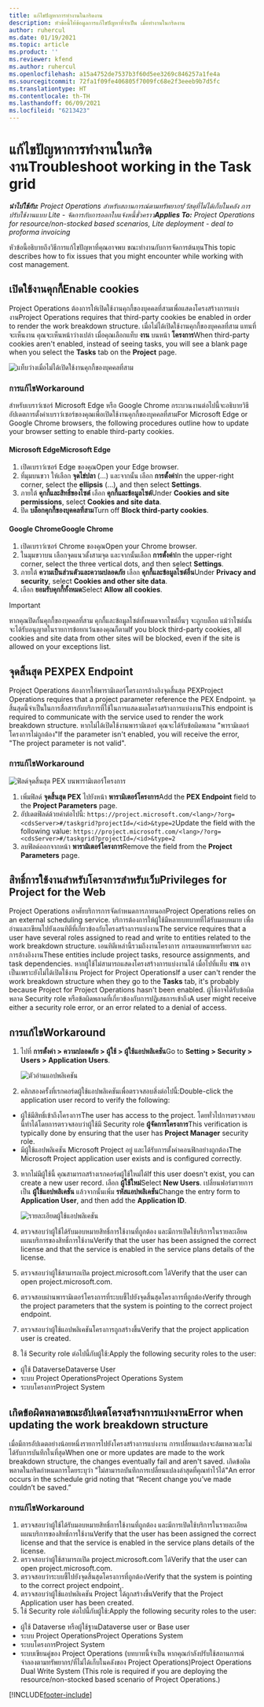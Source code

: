 ```yaml
---
title: แก้ไขปัญหาการทำงานในกริดงาน
description: หัวข้อนี้ให้ข้อมูลการแก้ไขปัญหาที่จำเป็น เมื่อทำงานในกริดงาน
author: ruhercul
ms.date: 01/19/2021
ms.topic: article
ms.product: ''
ms.reviewer: kfend
ms.author: ruhercul
ms.openlocfilehash: a15a4752de7537b3f60d5ee3269c846257a1fe4a
ms.sourcegitcommit: 72fa1f09fe406805f7009fc68e2f3eeeb9b7d5fc
ms.translationtype: HT
ms.contentlocale: th-TH
ms.lasthandoff: 06/09/2021
ms.locfileid: "6213423"
---
```

# <a name="troubleshoot-working-in-the-task-grid"></a><span data-ttu-id="fc745-103">แก้ไขปัญหาการทำงานในกริดงาน</span><span class="sxs-lookup"><span data-stu-id="fc745-103">Troubleshoot working in the Task grid</span></span> 

<span data-ttu-id="fc745-104">_**นำไปใช้กับ:** Project Operations สำหรับสถานการณ์ตามทรัพยากร/วัสดุที่ไม่ได้เก็บในคลัง การปรับใช้งานแบบ Lite - จัดการกับการออกใบแจ้งหนี้ชั่วคราว_</span><span class="sxs-lookup"><span data-stu-id="fc745-104">_**Applies To:** Project Operations for resource/non-stocked based scenarios, Lite deployment - deal to proforma invoicing_</span></span>

<span data-ttu-id="fc745-105">หัวข้อนี้อธิบายถึงวิธีการแก้ไขปัญหาที่คุณอาจพบ ขณะทำงานกับการจัดการต้นทุน</span><span class="sxs-lookup"><span data-stu-id="fc745-105">This topic describes how to fix issues that you might encounter while working with cost management.</span></span>

## <a name="enable-cookies"></a><span data-ttu-id="fc745-106">เปิดใช้งานคุกกี้</span><span class="sxs-lookup"><span data-stu-id="fc745-106">Enable cookies</span></span>

<span data-ttu-id="fc745-107">Project Operations ต้องการให้เปิดใช้งานคุกกี้ของบุคคลที่สามเพื่อแสดงโครงสร้างการแบ่งงาน</span><span class="sxs-lookup"><span data-stu-id="fc745-107">Project Operations requires that third-party cookies be enabled in order to render the work breakdown structure.</span></span> <span data-ttu-id="fc745-108">เมื่อไม่ได้เปิดใช้งานคุกกี้ของบุคคลที่สาม แทนที่จะเห็นงาน คุณจะเห็นหน้าว่างเปล่า เมื่อคุณเลือกแท็บ **งาน** บนหน้า **โครงการ**</span><span class="sxs-lookup"><span data-stu-id="fc745-108">When third-party cookies aren't enabled, instead of seeing tasks, you will see a blank page when you select the **Tasks** tab on the **Project** page.</span></span>

![แท็บว่างเมื่อไม่ได้เปิดใช้งานคุกกี้ของบุคคลที่สาม](media/blankschedule.png)


### <a name="workaround"></a><span data-ttu-id="fc745-110">การแก้ไข</span><span class="sxs-lookup"><span data-stu-id="fc745-110">Workaround</span></span>
<span data-ttu-id="fc745-111">สำหรับเบราว์เซอร์ Microsoft Edge หรือ Google Chrome กระบวนงานต่อไปนี้จะอธิบายวิธีอัปเดตการตั้งค่าเบราว์เซอร์ของคุณเพื่อเปิดใช้งานคุกกี้ของบุคคลที่สาม</span><span class="sxs-lookup"><span data-stu-id="fc745-111">For Microsoft Edge or Google Chrome browsers, the following procedures outline how to update your browser setting to enable third-party cookies.</span></span>

#### <a name="microsoft-edge"></a><span data-ttu-id="fc745-112">Microsoft Edge</span><span class="sxs-lookup"><span data-stu-id="fc745-112">Microsoft Edge</span></span>

1. <span data-ttu-id="fc745-113">เปิดเบราว์เซอร์ Edge ของคุณ</span><span class="sxs-lookup"><span data-stu-id="fc745-113">Open your Edge browser.</span></span>
2. <span data-ttu-id="fc745-114">ที่มุมบนขวา ให้เลือก **จุดไข่ปลา** (...) และจากนั้น เลือก **การตั้งค่า**</span><span class="sxs-lookup"><span data-stu-id="fc745-114">In the upper-right corner, select the **ellipsis** (...), and then select **Settings**.</span></span>
3. <span data-ttu-id="fc745-115">ภายใต้ **คุกกี้และสิทธิ์ของไซต์** เลือก **คุกกี้และข้อมูลไซต์**</span><span class="sxs-lookup"><span data-stu-id="fc745-115">Under **Cookies and site permissions**, select **Cookies and site data**.</span></span>
4. <span data-ttu-id="fc745-116">ปิด **บล็อกคุกกี้ของบุคคลที่สาม**</span><span class="sxs-lookup"><span data-stu-id="fc745-116">Turn off **Block third-party cookies**.</span></span>

#### <a name="google-chrome"></a><span data-ttu-id="fc745-117">Google Chrome</span><span class="sxs-lookup"><span data-stu-id="fc745-117">Google Chrome</span></span>

1. <span data-ttu-id="fc745-118">เปิดเบราว์เซอร์ Chrome ของคุณ</span><span class="sxs-lookup"><span data-stu-id="fc745-118">Open your Chrome browser.</span></span>
2. <span data-ttu-id="fc745-119">ในมุมขวาบน เลือกจุดแนวตั้งสามจุด และจากนั้นเลือก **การตั้งค่า**</span><span class="sxs-lookup"><span data-stu-id="fc745-119">In the upper-right corner, select the three vertical dots, and then select **Settings**.</span></span>
3. <span data-ttu-id="fc745-120">ภายใต้ **ความเป็นส่วนตัวและความปลอดภัย** เลือก **คุกกี้และข้อมูลไซต์อื่น**</span><span class="sxs-lookup"><span data-stu-id="fc745-120">Under **Privacy and security**, select **Cookies and other site data**.</span></span>
4. <span data-ttu-id="fc745-121">เลือก **ยอมรับคุกกี้ทั้งหมด**</span><span class="sxs-lookup"><span data-stu-id="fc745-121">Select **Allow all cookies**.</span></span>

> [!IMPORTANT]
> <span data-ttu-id="fc745-122">หากคุณปิดกั้นคุกกี้ของบุคคลที่สาม คุกกี้และข้อมูลไซต์ทั้งหมดจากไซต์อื่นๆ จะถูกบล็อก แม้ว่าไซต์นั้นจะได้รับอนุญาตในรายการข้อยกเว้นของคุณก็ตาม</span><span class="sxs-lookup"><span data-stu-id="fc745-122">If you block third-party cookies, all cookies and site data from other sites will be blocked, even if the site is allowed on your exceptions list.</span></span>

## <a name="pex-endpoint"></a><span data-ttu-id="fc745-123">จุดสิ้นสุด PEX</span><span class="sxs-lookup"><span data-stu-id="fc745-123">PEX Endpoint</span></span>

<span data-ttu-id="fc745-124">Project Operations ต้องการให้พารามิเตอร์โครงการอ้างอิงจุดสิ้นสุด PEX</span><span class="sxs-lookup"><span data-stu-id="fc745-124">Project Operations requires that a project parameter reference the PEX Endpoint.</span></span> <span data-ttu-id="fc745-125">จุดสิ้นสุดนี้จำเป็นในการสื่อสารกับบริการที่ใช้ในการแสดงผลโครงสร้างการแบ่งงาน</span><span class="sxs-lookup"><span data-stu-id="fc745-125">This endpoint is required to communicate with the service used to render the work breakdown structure.</span></span> <span data-ttu-id="fc745-126">หากไม่ได้เปิดใช้งานพารามิเตอร์ คุณจะได้รับข้อผิดพลาด "พารามิเตอร์โครงการไม่ถูกต้อง"</span><span class="sxs-lookup"><span data-stu-id="fc745-126">If the parameter isn't enabled, you will receive the error, "The project parameter is not valid".</span></span> 

### <a name="workaround"></a><span data-ttu-id="fc745-127">การแก้ไข</span><span class="sxs-lookup"><span data-stu-id="fc745-127">Workaround</span></span>
 ![ฟิลด์จุดสิ้นสุด PEX บนพารามิเตอร์โครงการ](media/projectparameter.png)

1. <span data-ttu-id="fc745-129">เพิ่มฟิลด์ **จุดสิ้นสุด PEX** ไปยังหน้า **พารามิเตอร์โครงการ**</span><span class="sxs-lookup"><span data-stu-id="fc745-129">Add the **PEX Endpoint** field to the **Project Parameters** page.</span></span>
2. <span data-ttu-id="fc745-130">อัปเดตฟิลด์ด้วยค่าต่อไปนี้: `https://project.microsoft.com/<lang>/?org=<cdsServer>#/taskgrid?projectId=/<id>&type=2`</span><span class="sxs-lookup"><span data-stu-id="fc745-130">Update the field with the following value: `https://project.microsoft.com/<lang>/?org=<cdsServer>#/taskgrid?projectId=/<id>&type=2`</span></span>
3. <span data-ttu-id="fc745-131">ลบฟิลด์ออกจากหน้า **พารามิเตอร์โครงการ**</span><span class="sxs-lookup"><span data-stu-id="fc745-131">Remove the field from the **Project Parameters** page.</span></span>

## <a name="privileges-for-project-for-the-web"></a><span data-ttu-id="fc745-132">สิทธิ์การใช้งานสำหรับโครงการสำหรับเว็บ</span><span class="sxs-lookup"><span data-stu-id="fc745-132">Privileges for Project for the Web</span></span>

<span data-ttu-id="fc745-133">Project Operations อาศัยบริการการจัดกำหนดการภายนอก</span><span class="sxs-lookup"><span data-stu-id="fc745-133">Project Operations relies on an external scheduling service.</span></span> <span data-ttu-id="fc745-134">บริการต้องการให้ผู้ใช้มีหลายบทบาทที่ได้รับมอบหมาย เพื่ออ่านและเขียนไปยังเอนทิตีที่เกี่ยวข้องกับโครงสร้างการแบ่งงาน</span><span class="sxs-lookup"><span data-stu-id="fc745-134">The service requires that a user have several roles assigned to read and write to entities related to the work breakdown structure.</span></span> <span data-ttu-id="fc745-135">เอนทิตีเหล่านี้รวมถึงงานโครงการ การมอบหมายทรัพยากร และการอ้างอิงงาน</span><span class="sxs-lookup"><span data-stu-id="fc745-135">These entities include project tasks, resource assignments, and task dependencies.</span></span> <span data-ttu-id="fc745-136">หากผู้ใช้ไม่สามารถแสดงโครงสร้างการแบ่งงานได้ เมื่อไปที่แท็บ **งาน** อาจเป็นเพราะยังไม่ได้เปิดใช้งาน Project for Project Operations</span><span class="sxs-lookup"><span data-stu-id="fc745-136">If a user can't render the work breakdown structure when they go to the **Tasks** tab, it's probably because Project for Project Operations hasn't been enabled.</span></span> <span data-ttu-id="fc745-137">ผู้ใช้อาจได้รับข้อผิดพลาด Security role หรือข้อผิดพลาดที่เกี่ยวข้องกับการปฏิเสธการเข้าถึง</span><span class="sxs-lookup"><span data-stu-id="fc745-137">A user might receive either a security role error, or an error related to a denial of access.</span></span>


## <a name="workaround"></a><span data-ttu-id="fc745-138">การแก้ไข</span><span class="sxs-lookup"><span data-stu-id="fc745-138">Workaround</span></span>

1. <span data-ttu-id="fc745-139">ไปที่ **การตั้งค่า > ความปลอดภัย > ผู้ใช้ > ผู้ใช้แอปพลิเคชัน**</span><span class="sxs-lookup"><span data-stu-id="fc745-139">Go to **Setting > Security > Users > Application Users**.</span></span>  

   ![ตัวอ่านแอปพลิเคชัน](media/applicationuser.jpg)
   
2. <span data-ttu-id="fc745-141">คลิกสองครั้งที่เรกคอร์ดผู้ใช้แอปพลิเคชันเพื่อตรวจสอบสิ่งต่อไปนี้:</span><span class="sxs-lookup"><span data-stu-id="fc745-141">Double-click the application user record to verify the following:</span></span>

 - <span data-ttu-id="fc745-142">ผู้ใช้มีสิทธิ์เข้าถึงโครงการ</span><span class="sxs-lookup"><span data-stu-id="fc745-142">The user has access to the project.</span></span> <span data-ttu-id="fc745-143">โดยทั่วไปการตรวจสอบนี้ทำได้โดยการตรวจสอบว่าผู้ใช้มี Security role **ผู้จัดการโครงการ**</span><span class="sxs-lookup"><span data-stu-id="fc745-143">This verification is typically done by ensuring that the user has **Project Manager** security role.</span></span>
 - <span data-ttu-id="fc745-144">มีผู้ใช้แอปพลิเคชัน Microsoft Project อยู่ และได้รับการตั้งค่าคอนฟิกอย่างถูกต้อง</span><span class="sxs-lookup"><span data-stu-id="fc745-144">The Microsoft Project application user exists and is configured correctly.</span></span>
 
3. <span data-ttu-id="fc745-145">หากไม่มีผู้ใช้นี้ คุณสามารถสร้างเรกคอร์ดผู้ใช้ใหม่ได้</span><span class="sxs-lookup"><span data-stu-id="fc745-145">If this user doesn't exist, you can create a new user record.</span></span> <span data-ttu-id="fc745-146">เลือก **ผู้ใช้ใหม่**</span><span class="sxs-lookup"><span data-stu-id="fc745-146">Select **New Users**.</span></span> <span data-ttu-id="fc745-147">เปลี่ยนฟอร์มรายการเป็น **ผู้ใช้แอปพลิเคชัน** แล้วจากนั้นเพิ่ม **รหัสแอปพลิเคชัน**</span><span class="sxs-lookup"><span data-stu-id="fc745-147">Change the entry form to **Application User**, and then add the **Application ID**.</span></span>

   ![รายละเอียดผู้ใช้แอปพลิเคชัน](media/applicationuserdetails.jpg)

4. <span data-ttu-id="fc745-149">ตรวจสอบว่าผู้ใช้ได้รับมอบหมายสิทธิ์การใช้งานที่ถูกต้อง และมีการเปิดใช้บริการในรายละเอียดแผนบริการของสิทธิ์การใช้งาน</span><span class="sxs-lookup"><span data-stu-id="fc745-149">Verify that the user has been assigned the correct license and that the service is enabled in the service plans details of the license.</span></span>
5. <span data-ttu-id="fc745-150">ตรวจสอบว่าผู้ใช้สามารถเปิด project.microsoft.com ได้</span><span class="sxs-lookup"><span data-stu-id="fc745-150">Verify that the user can open project.microsoft.com.</span></span>
6. <span data-ttu-id="fc745-151">ตรวจสอบผ่านพารามิเตอร์โครงการที่ระบบชี้ไปยังจุดสิ้นสุดโครงการที่ถูกต้อง</span><span class="sxs-lookup"><span data-stu-id="fc745-151">Verify through the project parameters that the system is pointing to the correct project endpoint.</span></span>
7. <span data-ttu-id="fc745-152">ตรวจสอบว่าผู้ใช้แอปพลิเคชันโครงการถูกสร้างขึ้น</span><span class="sxs-lookup"><span data-stu-id="fc745-152">Verify that the project application user is created.</span></span>
8. <span data-ttu-id="fc745-153">ใช้ Security role ต่อไปนี้กับผู้ใช้:</span><span class="sxs-lookup"><span data-stu-id="fc745-153">Apply the following security roles to the user:</span></span>

  - <span data-ttu-id="fc745-154">ผู้ใช้ Dataverse</span><span class="sxs-lookup"><span data-stu-id="fc745-154">Dataverse User</span></span>
  - <span data-ttu-id="fc745-155">ระบบ Project Operations</span><span class="sxs-lookup"><span data-stu-id="fc745-155">Project Operations System</span></span>
  - <span data-ttu-id="fc745-156">ระบบโครงการ</span><span class="sxs-lookup"><span data-stu-id="fc745-156">Project System</span></span>

## <a name="error-when-updating-the-work-breakdown-structure"></a><span data-ttu-id="fc745-157">เกิดข้อผิดพลาดขณะอัปเดตโครงสร้างการแบ่งงาน</span><span class="sxs-lookup"><span data-stu-id="fc745-157">Error when updating the work breakdown structure</span></span>

<span data-ttu-id="fc745-158">เมื่อมีการอัปเดตอย่างน้อยหนึ่งรายการไปยังโครงสร้างการแบ่งงาน การเปลี่ยนแปลงจะล้มเหลวและไม่ได้รับการบันทึกในที่สุด</span><span class="sxs-lookup"><span data-stu-id="fc745-158">When one or more updates are made to the work breakdown structure, the changes eventually fail and aren't saved.</span></span> <span data-ttu-id="fc745-159">เกิดข้อผิดพลาดในกริดกำหนดการโดยระบุว่า "ไม่สามารถบันทึกการเปลี่ยนแปลงล่าสุดที่คุณทำไว้ได้"</span><span class="sxs-lookup"><span data-stu-id="fc745-159">An error occurs in the schedule grid noting that “Recent change you’ve made couldn’t be saved.”</span></span>

### <a name="workaround"></a><span data-ttu-id="fc745-160">การแก้ไข</span><span class="sxs-lookup"><span data-stu-id="fc745-160">Workaround</span></span>

1. <span data-ttu-id="fc745-161">ตรวจสอบว่าผู้ใช้ได้รับมอบหมายสิทธิ์การใช้งานที่ถูกต้อง และมีการเปิดใช้บริการในรายละเอียดแผนบริการของสิทธิ์การใช้งาน</span><span class="sxs-lookup"><span data-stu-id="fc745-161">Verify that the user has been assigned the correct license and that the service is enabled in the service plans details of the license.</span></span>
2. <span data-ttu-id="fc745-162">ตรวจสอบว่าผู้ใช้สามารถเปิด project.microsoft.com ได้</span><span class="sxs-lookup"><span data-stu-id="fc745-162">Verify that the user can open project.microsoft.com.</span></span>
3. <span data-ttu-id="fc745-163">ตรวจสอบว่าระบบชี้ไปยังจุดสิ้นสุดโครงการที่ถูกต้อง</span><span class="sxs-lookup"><span data-stu-id="fc745-163">Verify that the system is pointing to the correct project endpoint,.</span></span>
4. <span data-ttu-id="fc745-164">ตรวจสอบว่าผู้ใช้แอปพลิเคชัน Project ได้ถูกสร้างขึ้น</span><span class="sxs-lookup"><span data-stu-id="fc745-164">Verify that the Project Application user has been created.</span></span>
5. <span data-ttu-id="fc745-165">ใช้ Security role ต่อไปนี้กับผู้ใช้:</span><span class="sxs-lookup"><span data-stu-id="fc745-165">Apply the following security roles to the user:</span></span>
  
  - <span data-ttu-id="fc745-166">ผู้ใช้ Dataverse หรือผู้ใช้ฐาน</span><span class="sxs-lookup"><span data-stu-id="fc745-166">Dataverse user or Base user</span></span>
  - <span data-ttu-id="fc745-167">ระบบ Project Operations</span><span class="sxs-lookup"><span data-stu-id="fc745-167">Project Operations System</span></span>
  - <span data-ttu-id="fc745-168">ระบบโครงการ</span><span class="sxs-lookup"><span data-stu-id="fc745-168">Project System</span></span>
  - <span data-ttu-id="fc745-169">ระบบเขียนคู่ของ Project Operations (บทบาทนี้จำเป็น หากคุณกำลังปรับใช้สถานการณ์จำลองตามทรัพยากร/ที่ไม่ได้เก็บในคลังของ Project Operations)</span><span class="sxs-lookup"><span data-stu-id="fc745-169">Project Operations Dual Write System (This role is required if you are deploying the resource/non-stocked based scenario of Project Operations.)</span></span>


[!INCLUDE[footer-include](../includes/footer-banner.md)]
